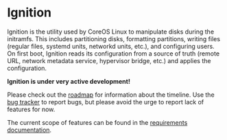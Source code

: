 # Ignition #

Ignition is the utility used by CoreOS Linux to manipulate disks during the
initramfs. This includes partitioning disks, formatting partitions, writing
files (regular files, systemd units, networkd units, etc.), and configuring
users. On first boot, Ignition reads its configuration from a source of truth
(remote URL, network metadata service, hypervisor bridge, etc.) and applies the
configuration.

**Ignition is under very active development!**

Please check out the [roadmap](ROADMAP.md) for information about the timeline.
Use the [bug tracker][issues] to report bugs, but please avoid the urge to
report lack of features for now.

The current scope of features can be found in the
[requirements documentation](doc/requirements.md).

[issues]: https://github.com/coreos/ignition/issues
